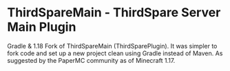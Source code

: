 # ThirdSpareMain - ThirdSpare Server Main Plugin

Gradle & 1.18 Fork of ThirdSpareMain (ThirdSparePlugin). It was simpler to fork code and set up a new project clean 
using Gradle instead of Maven. As suggested by the PaperMC community as of Minecraft 1.17.